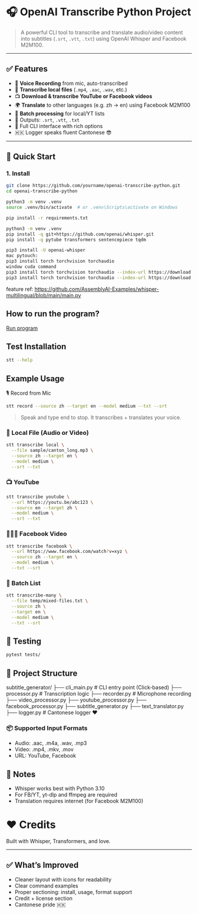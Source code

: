 #  🎧 OpenAI Transcribe Python Project
> A powerful CLI tool to transcribe and translate audio/video content into subtitles (`.srt`, `.vtt`, `.txt`) using OpenAI Whisper and Facebook M2M100.

---
## ✅ Features

- 🎤 **Voice Recording** from mic, auto-transcribed
- 📼 **Transcribe local files** (`.mp4`, `.aac`, `.wav`, etc.)
- 📺 **Download & transcribe YouTube or Facebook videos**
- 🌍 **Translate** to other languages (e.g. zh → en) using Facebook M2M100
- 📁 **Batch processing** for local/YT lists
- 📄 Outputs: `.srt`, `.vtt`, `.txt`
- 💬 Full CLI interface with rich options
- 🇭🇰 Logger speaks fluent Cantonese 😎

---

## 🚀 Quick Start

### 1. Install

```bash
git clone https://github.com/yourname/openai-transcribe-python.git
cd openai-transcribe-python

python3 -m venv .venv
source .venv/bin/activate  # or .venv\Scripts\activate on Windows

pip install -r requirements.txt
```
```bash
python3 -m venv .venv 
pip install -q git+https://github.com/openai/whisper.git
pip install -q pytube transformers sentencepiece tqdm

pip3 install -U openai-whisper
mac pytouch:
pip3 install torch torchvision torchaudio
window cuda command
pip3 install torch torchvision torchaudio --index-url https://download.pytorch.org/whl/cu118
pip3 install torch torchvision torchaudio --index-url https://download.pytorch.org/whl/cu121
```

feature ref:
https://github.com/AssemblyAI-Examples/whisper-multilingual/blob/main/main.py


## How to run the program?
[Run program](doc/command.md)
## Test Installation
```bash
stt --help
```

## Example Usage
🎙️ Record from Mic
```bash
stt record --source zh --target en --model medium --txt --srt
```
> Speak and type end to stop. It transcribes + translates your voice.
### 📼 Local File (Audio or Video)
```bash
stt transcribe local \
  --file sample/canton_long.mp3 \
  --source zh --target en \
  --model medium \
  --srt --txt

```
### 📺 YouTube
```bash
stt transcribe youtube \
  --url https://youtu.be/abc123 \
  --source en --target zh \
  --model medium \
  --srt --txt
```
### 🧑‍🤝‍🧑 Facebook Video
```bash
stt transcribe facebook \
  --url https://www.facebook.com/watch?v=xyz \
  --source zh --target en \
  --model medium \
  --txt --srt
```
### 📂 Batch List
```bash
stt transcribe-many \
  --file temp/mixed-files.txt \
  --source zh \
  --target en \
  --model medium \
  --txt --srt
```

## 🧪 Testing
```bash
pytest tests/
```

## 📁 Project Structure

subtitle_generator/
├── cli_main.py       # CLI entry point (Click-based)
├── processor.py      # Transcription logic
├── recorder.py       # Microphone recording
├── video_processor.py
├── youtube_processor.py
├── facebook_processor.py
├── subtitle_generator.py
├── text_translator.py
├── logger.py         # Cantonese logger ❤️
### 📦 Supported Input Formats
- Audio: .aac, .m4a, .wav, .mp3
- Video: .mp4, .mkv, .mov
- URL: YouTube, Facebook
## 🧠 Notes
- Whisper works best with Python 3.10
- For FB/YT, yt-dlp and ffmpeg are required
- Translation requires internet (for Facebook M2M100)

# ❤️ Credits
Built with Whisper, Transformers, and love.

---

## ✅ What’s Improved

- Cleaner layout with icons for readability
- Clear command examples
- Proper sectioning: install, usage, format support
- Credit + license section
- Cantonese pride 🇭🇰
